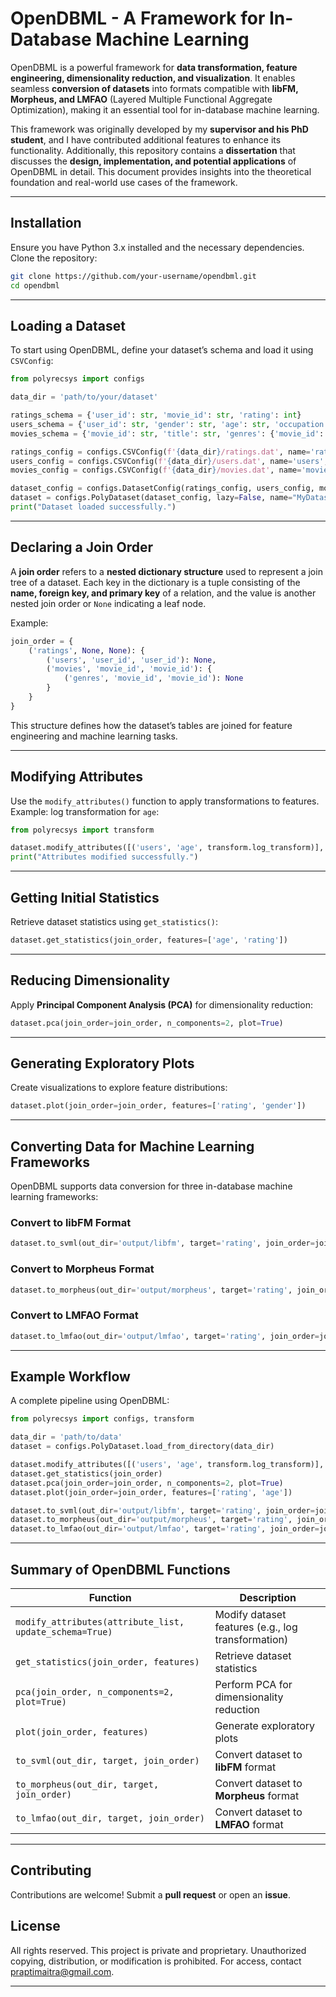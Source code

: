# **OpenDBML - A Framework for In-Database Machine Learning**

OpenDBML is a powerful framework for **data transformation, feature engineering, dimensionality reduction, and visualization**. It enables seamless **conversion of datasets** into formats compatible with **libFM, Morpheus, and LMFAO** (Layered Multiple Functional Aggregate Optimization), making it an essential tool for in-database machine learning.

This framework was originally developed by my **supervisor and his PhD student**, and I have contributed additional features to enhance its functionality. Additionally, this repository contains a **dissertation** that discusses the **design, implementation, and potential applications** of OpenDBML in detail. This document provides insights into the theoretical foundation and real-world use cases of the framework.

---

## **Installation**
Ensure you have Python 3.x installed and the necessary dependencies. Clone the repository:

```bash
git clone https://github.com/your-username/opendbml.git
cd opendbml
```

---

## **Loading a Dataset**
To start using OpenDBML, define your dataset’s schema and load it using `CSVConfig`:

```python
from polyrecsys import configs

data_dir = 'path/to/your/dataset'

ratings_schema = {'user_id': str, 'movie_id': str, 'rating': int}
users_schema = {'user_id': str, 'gender': str, 'age': str, 'occupation': str}
movies_schema = {'movie_id': str, 'title': str, 'genres': {'movie_id': str, 'genres': str}}

ratings_config = configs.CSVConfig(f'{data_dir}/ratings.dat', name='ratings', schema=ratings_schema, pk=['user_id', 'movie_id'])
users_config = configs.CSVConfig(f'{data_dir}/users.dat', name='users', schema=users_schema, pk=['user_id'])
movies_config = configs.CSVConfig(f'{data_dir}/movies.dat', name='movies', schema=movies_schema, pk=['movie_id'])

dataset_config = configs.DatasetConfig(ratings_config, users_config, movies_config)
dataset = configs.PolyDataset(dataset_config, lazy=False, name="MyDataset")
print("Dataset loaded successfully.")
```

---

## **Declaring a Join Order**
A **join order** refers to a **nested dictionary structure** used to represent a join tree of a dataset. Each key in the dictionary is a tuple consisting of the **name, foreign key, and primary key** of a relation, and the value is another nested join order or `None` indicating a leaf node.

Example:

```python
join_order = {
    ('ratings', None, None): {
        ('users', 'user_id', 'user_id'): None,
        ('movies', 'movie_id', 'movie_id'): {
            ('genres', 'movie_id', 'movie_id'): None
        }
    }
}
```

This structure defines how the dataset’s tables are joined for feature engineering and machine learning tasks.

---

## **Modifying Attributes**
Use the `modify_attributes()` function to apply transformations to features. Example: log transformation for `age`:

```python
from polyrecsys import transform

dataset.modify_attributes([('users', 'age', transform.log_transform)], update_schema=True)
print("Attributes modified successfully.")
```

---

## **Getting Initial Statistics**
Retrieve dataset statistics using `get_statistics()`:

```python
dataset.get_statistics(join_order, features=['age', 'rating'])
```

---

## **Reducing Dimensionality**
Apply **Principal Component Analysis (PCA)** for dimensionality reduction:

```python
dataset.pca(join_order=join_order, n_components=2, plot=True)
```

---

## **Generating Exploratory Plots**
Create visualizations to explore feature distributions:

```python
dataset.plot(join_order=join_order, features=['rating', 'gender'])
```

---

## **Converting Data for Machine Learning Frameworks**
OpenDBML supports data conversion for three in-database machine learning frameworks:

### **Convert to libFM Format**
```python
dataset.to_svml(out_dir='output/libfm', target='rating', join_order=join_order)
```

### **Convert to Morpheus Format**
```python
dataset.to_morpheus(out_dir='output/morpheus', target='rating', join_order=join_order)
```

### **Convert to LMFAO Format**
```python
dataset.to_lmfao(out_dir='output/lmfao', target='rating', join_order=join_order)
```

---

## **Example Workflow**
A complete pipeline using OpenDBML:

```python
from polyrecsys import configs, transform

data_dir = 'path/to/data'
dataset = configs.PolyDataset.load_from_directory(data_dir)

dataset.modify_attributes([('users', 'age', transform.log_transform)], update_schema=True)
dataset.get_statistics(join_order)
dataset.pca(join_order=join_order, n_components=2, plot=True)
dataset.plot(join_order=join_order, features=['rating', 'age'])

dataset.to_svml(out_dir='output/libfm', target='rating', join_order=join_order)
dataset.to_morpheus(out_dir='output/morpheus', target='rating', join_order=join_order)
dataset.to_lmfao(out_dir='output/lmfao', target='rating', join_order=join_order)
```

---

## **Summary of OpenDBML Functions**

| Function | Description |
|----------|-------------|
| `modify_attributes(attribute_list, update_schema=True)` | Modify dataset features (e.g., log transformation) |
| `get_statistics(join_order, features)` | Retrieve dataset statistics |
| `pca(join_order, n_components=2, plot=True)` | Perform PCA for dimensionality reduction |
| `plot(join_order, features)` | Generate exploratory plots |
| `to_svml(out_dir, target, join_order)` | Convert dataset to **libFM** format |
| `to_morpheus(out_dir, target, join_order)` | Convert dataset to **Morpheus** format |
| `to_lmfao(out_dir, target, join_order)` | Convert dataset to **LMFAO** format |

---

## **Contributing**
Contributions are welcome! Submit a **pull request** or open an **issue**.

## **License**
All rights reserved. This project is private and proprietary.
Unauthorized copying, distribution, or modification is prohibited.
For access, contact praptimaitra@gmail.com.

---

